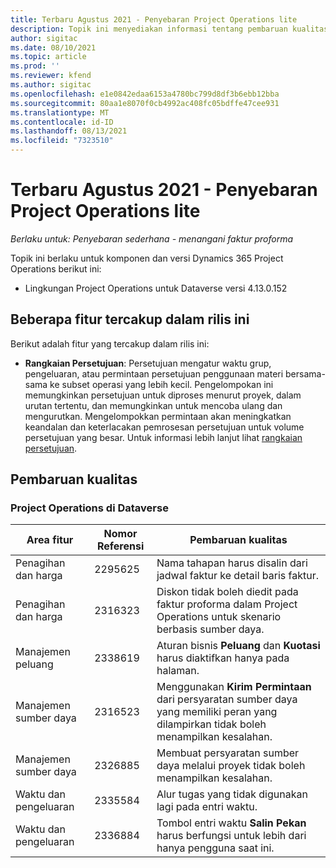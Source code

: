 ```yaml
---
title: Terbaru Agustus 2021 - Penyebaran Project Operations lite
description: Topik ini menyediakan informasi tentang pembaruan kualitas yang tersedia dalam rilis Agustus 2021 penyebaran Project Operations lite.
author: sigitac
ms.date: 08/10/2021
ms.topic: article
ms.prod: ''
ms.reviewer: kfend
ms.author: sigitac
ms.openlocfilehash: e1e0842edaa6153a4780bc799d8df3b6ebb12bba
ms.sourcegitcommit: 80aa1e8070f0cb4992ac408fc05bdffe47cee931
ms.translationtype: MT
ms.contentlocale: id-ID
ms.lasthandoff: 08/13/2021
ms.locfileid: "7323510"
---
```

# <a name="whats-new-august-2021---project-operations-lite-deployment"></a>Terbaru Agustus 2021 - Penyebaran Project Operations lite

_Berlaku untuk: Penyebaran sederhana - menangani faktur proforma_

Topik ini berlaku untuk komponen dan versi Dynamics 365 Project Operations berikut ini:

  - Lingkungan Project Operations untuk Dataverse versi 4.13.0.152

## <a name="features-included-in-this-release"></a>Beberapa fitur tercakup dalam rilis ini

Berikut adalah fitur yang tercakup dalam rilis ini:

- **Rangkaian Persetujuan**: Persetujuan mengatur waktu grup, pengeluaran, atau permintaan persetujuan penggunaan materi bersama-sama ke subset operasi yang lebih kecil. Pengelompokan ini memungkinkan persetujuan untuk diproses menurut proyek, dalam urutan tertentu, dan memungkinkan untuk mencoba ulang dan mengurutkan. Mengelompokkan permintaan akan meningkatkan keandalan dan keterlacakan pemrosesan persetujuan untuk volume persetujuan yang besar. Untuk informasi lebih lanjut lihat [rangkaian persetujuan](../../approvals/approval-sets.md).

## <a name="quality-updates"></a>Pembaruan kualitas

### <a name="project-operations-on-dataverse"></a>Project Operations di Dataverse

| **Area fitur** | **Nomor Referensi** | **Pembaruan kualitas** |
| --- | --- | --- |
| Penagihan dan harga | 2295625 | Nama tahapan harus disalin dari jadwal faktur ke detail baris faktur. |
| Penagihan dan harga | 2316323 | Diskon tidak boleh diedit pada faktur proforma dalam Project Operations untuk skenario berbasis sumber daya. |
|   Manajemen peluang | 2338619 | Aturan bisnis **Peluang** dan **Kuotasi** harus diaktifkan hanya pada halaman. |
| Manajemen sumber daya | 2316523 | Menggunakan **Kirim Permintaan** dari persyaratan sumber daya yang memiliki peran yang dilampirkan tidak boleh menampilkan kesalahan. |
| Manajemen sumber daya | 2326885 | Membuat persyaratan sumber daya melalui proyek tidak boleh menampilkan kesalahan. |
| Waktu dan pengeluaran | 2335584 | Alur tugas yang tidak digunakan lagi pada entri waktu. |
| Waktu dan pengeluaran | 2336884 | Tombol entri waktu **Salin Pekan** harus berfungsi untuk lebih dari hanya pengguna saat ini. |
